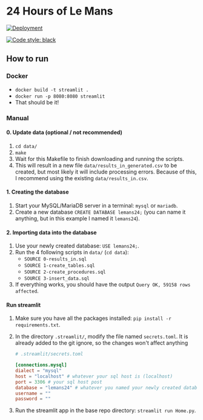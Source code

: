 # 24 Hours of Le Mans

[![Deployment](https://github.com/Gonzaga-CPSC-321-Fall-2023/project-Ben10164/actions/workflows/deploy.yaml/badge.svg)](https://github.com/Gonzaga-CPSC-321-Fall-2023/project-Ben10164/actions/workflows/deploy.yaml)

[![Code style: black](https://img.shields.io/badge/code%20style-black-000000.svg)](https://github.com/psf/black)



## How to run

### Docker

* `docker build -t streamlit .`
* `docker run -p 8080:8080 streamlit`
* That should be it!

### Manual

#### 0. Update data (optional / not recommended)

1. `cd data/`
2. `make`
3. Wait for this Makefile to finish downloading and running the scripts.
4. This will result in a new file `data/results_in_generated.csv` to be created, but most likely it will include processing errors. Because of this, I recommend using the existing `data/results_in.csv`.

#### 1. Creating the database

1. Start your MySQL/MariaDB server in a terminal: `mysql` or `mariadb`.
2. Create a new database `CREATE DATABASE lemans24;` (you can name it anything, but in this example I named it `lemans24`).

#### 2. Importing data into the database

1. Use your newly created database: `USE lemans24;`.
2. Run the 4 following scripts in `data/` (`cd data`):
    * `SOURCE 0-results_in.sql`
    * `SOURCE 1-create_tables.sql`
    * `SOURCE 2-create_procedures.sql`
    * `SOURCE 3-insert_data.sql`
3. If everything works, you should have the output `Query OK, 59158 rows affected`.

#### Run streamlit

1. Make sure you have all the packages installed: `pip install -r requirements.txt`.

2. In the directory `.streamlit/`, modify the file named `secrets.toml`. It is already added to the git ignore, so the changes won't affect anything

    ```toml
    # .streamlit/secrets.toml

    [connections.mysql]
    dialect = "mysql"
    host = "localhost" # whatever your sql host is (localhost)
    port = 3306 # your sql host post
    database = "lemans24" # whatever you named your newly created database
    username = ""
    password = ""
    ```

3. Run the streamlit app in the base repo directory: `streamlit run Home.py`.
